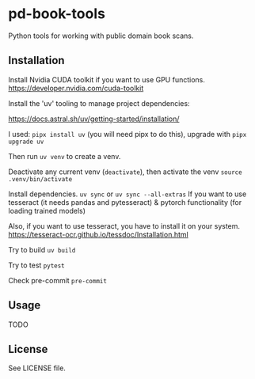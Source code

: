 # pd-book-tools

Python tools for working with public domain book scans.

## Installation

Install Nvidia CUDA toolkit if you want to use GPU functions.
https://developer.nvidia.com/cuda-toolkit

Install the 'uv' tooling to manage project dependencies:

https://docs.astral.sh/uv/getting-started/installation/

I used: `pipx install uv` (you will need pipx to do this), upgrade with `pipx upgrade uv`

Then run `uv venv` to create a venv.

Deactivate any current venv (`deactivate`), then activate the venv `source .venv/bin/activate`

Install dependencies.
`uv sync`
or
`uv sync --all-extras`
If you want to use tesseract (it needs pandas and pytesseract) & pytorch functionality (for loading trained models)

Also, if you want to use tesseract, you have to install it on your system.
https://tesseract-ocr.github.io/tessdoc/Installation.html

Try to build
`uv build`

Try to test
`pytest`

Check pre-commit
`pre-commit`

## Usage

TODO

## License

See LICENSE file.
